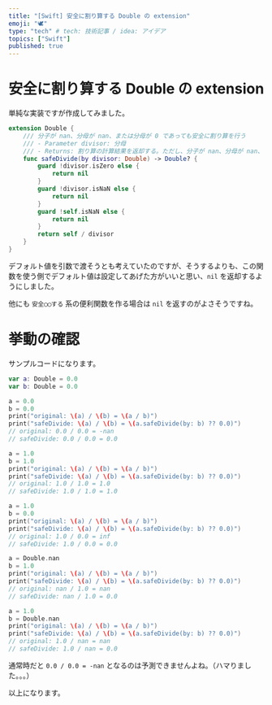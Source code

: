 ```yaml
---
title: "[Swift] 安全に割り算する Double の extension"
emoji: "🕊"
type: "tech" # tech: 技術記事 / idea: アイデア
topics: ["Swift"]
published: true
---
```


# 安全に割り算する Double の extension

単純な実装ですが作成してみました。

```swift
extension Double {
    /// 分子が nan、分母が nan、または分母が 0 であっても安全に割り算を行う
    /// - Parameter divisor: 分母
    /// - Returns: 割り算の計算結果を返却する。ただし、分子が nan、分母が nan、または分母が 0 の場合は nil を返却する。
    func safeDivide(by divisor: Double) -> Double? {
        guard !divisor.isZero else {
            return nil
        }
        guard !divisor.isNaN else {
            return nil
        }
        guard !self.isNaN else {
            return nil
        }
        return self / divisor
    }
}
```

デフォルト値を引数で渡そうとも考えていたのですが、そうするよりも、この関数を使う側でデフォルト値は設定してあげた方がいいと思い、`nil` を返却するようにしました。

他にも `安全◯◯する` 系の便利関数を作る場合は `nil` を返すのがよさそうですね。

# 挙動の確認

サンプルコードになります。

```swift
var a: Double = 0.0
var b: Double = 0.0

a = 0.0
b = 0.0
print("original: \(a) / \(b) = \(a / b)")
print("safeDivide: \(a) / \(b) = \(a.safeDivide(by: b) ?? 0.0)")
// original: 0.0 / 0.0 = -nan
// safeDivide: 0.0 / 0.0 = 0.0

a = 1.0
b = 1.0
print("original: \(a) / \(b) = \(a / b)")
print("safeDivide: \(a) / \(b) = \(a.safeDivide(by: b) ?? 0.0)")
// original: 1.0 / 1.0 = 1.0
// safeDivide: 1.0 / 1.0 = 1.0

a = 1.0
b = 0.0
print("original: \(a) / \(b) = \(a / b)")
print("safeDivide: \(a) / \(b) = \(a.safeDivide(by: b) ?? 0.0)")
// original: 1.0 / 0.0 = inf
// safeDivide: 1.0 / 0.0 = 0.0

a = Double.nan
b = 1.0
print("original: \(a) / \(b) = \(a / b)")
print("safeDivide: \(a) / \(b) = \(a.safeDivide(by: b) ?? 0.0)")
// original: nan / 1.0 = nan
// safeDivide: nan / 1.0 = 0.0

a = 1.0
b = Double.nan
print("original: \(a) / \(b) = \(a / b)")
print("safeDivide: \(a) / \(b) = \(a.safeDivide(by: b) ?? 0.0)")
// original: 1.0 / nan = nan
// safeDivide: 1.0 / nan = 0.0
```

通常時だと `0.0 / 0.0 = -nan` となるのは予測できませんよね。（ハマりました。。。）

以上になります。